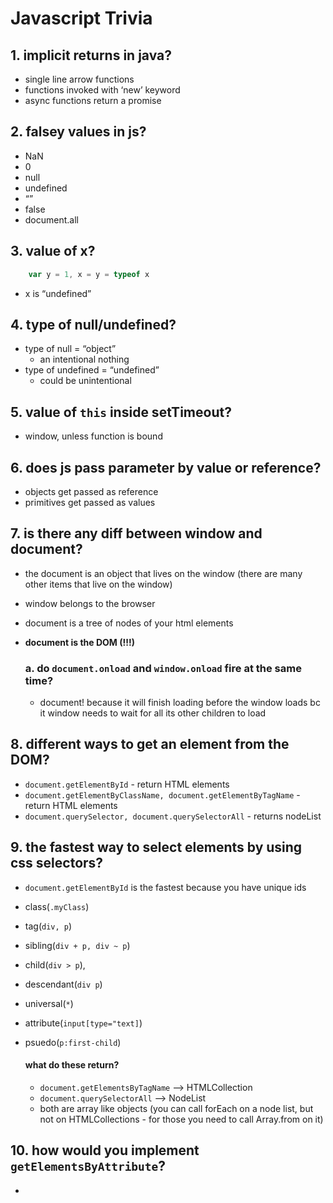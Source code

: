 # Javascript Trivia

## 1. implicit returns in java?
  - single line arrow functions
  - functions invoked with ‘new’ keyword
  - async functions return a promise

## 2. falsey values in js?
  - NaN
  - 0
  - null 
  - undefined
  - “” 
  - false
  - document.all

## 3. value of x?
``` javascript
	var y = 1, x = y = typeof x
```
	
  - x is “undefined”

## 4. type of null/undefined?
  - type of null = “object”
    - an intentional nothing
  - type of undefined = “undefined” 
    - could be unintentional

## 5. value of `this` inside setTimeout?
  - window, unless function is bound

## 6. does js pass parameter by value or reference?
  - objects get passed as reference
  - primitives get passed as values

## 7. is there any diff between window and document?
  -   the document is an object that lives on the window (there are many other items that live on the window)
  - window belongs to the browser
  - document is a tree of nodes of your html elements
  - **document is the DOM (!!!)**

    ### a. do `document.onload` and `window.onload` fire at the same time?
      - document! because it will finish loading before the window loads bc it window needs to wait for all its other children to load

## 8. different ways to get an element from the DOM?
  - `document.getElementById` - return HTML elements
  - `document.getElementByClassName, document.getElementByTagName` - return HTML elements
  - `document.querySelector, document.querySelectorAll` - returns nodeList

## 9. the fastest way to select elements by using css selectors?
  - `document.getElementById` is the fastest because you have unique ids
  - class(`.myClass`)
  - tag(`div, p`)
  - sibling(`div + p, div ~ p`)
  - child(`div > p`), 
  - descendant(`div p`)
  - universal(`*`)
  - attribute(`input[type="text]`)
  - psuedo(`p:first-child`)

    #### what do these return?
    - `document.getElementsByTagName` --> HTMLCollection
    - `document.querySelectorAll` --> NodeList
    - both are array like objects (you can call forEach on a node list, but not on HTMLCollections - for those you need to call Array.from on it)

## 10. how would you implement `getElementsByAttribute`?

  - 